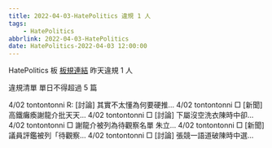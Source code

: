 ```yaml
---
title: 2022-04-03-HatePolitics 違規 1 人
tags:
    - HatePolitics
abbrlink: 2022-04-03-HatePolitics
date: HatePolitics-2022-04-03 12:00:00
---
```

HatePolitics 板 [板規連結](https://www.ptt.cc/bbs/HatePolitics/M.1617115262.A.D60.html)
昨天違規 1 人
<!-- more -->

違規清單
單日不得超過 5 篇

4/02 tontontonni R: [討論] 其實不太懂為何要硬推…
4/02 tontontonni □ [新聞] 高鐵癱瘓謝龍介批天天…
4/02 tontontonni □ [討論] 下屬沒空洗衣陳時中卻…
4/02 tontontonni □ 謝龍介被列為待觀察名單 朱立…
4/02 tontontonni □ [新聞] 議員評鑑被列「待觀察…
4/02 tontontonni □ [討論] 張競一語道破陳時中選…